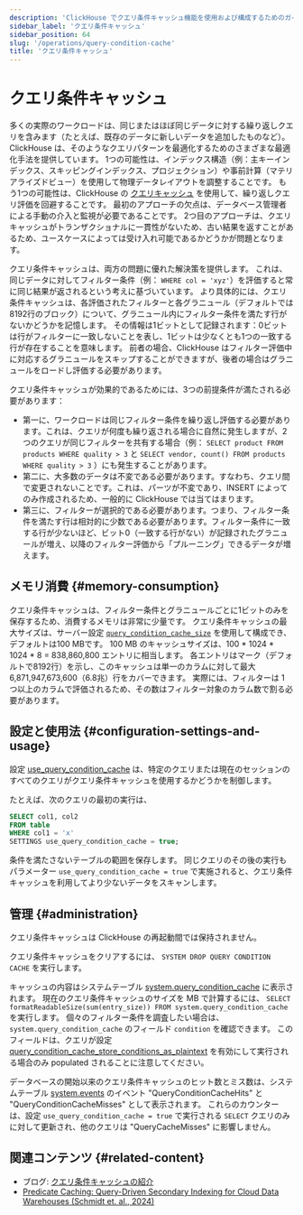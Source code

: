 ```yaml
---
description: 'ClickHouse でクエリ条件キャッシュ機能を使用および構成するためのガイド'
sidebar_label: 'クエリ条件キャッシュ'
sidebar_position: 64
slug: '/operations/query-condition-cache'
title: 'クエリ条件キャッシュ'
---
```





# クエリ条件キャッシュ

多くの実際のワークロードは、同じまたはほぼ同じデータに対する繰り返しクエリを含みます（たとえば、既存のデータに新しいデータを追加したものなど）。
ClickHouse は、そのようなクエリパターンを最適化するためのさまざまな最適化手法を提供しています。
1つの可能性は、インデックス構造（例：主キーインデックス、スキッピングインデックス、プロジェクション）や事前計算（マテリアライズドビュー）を使用して物理データレイアウトを調整することです。
もう1つの可能性は、ClickHouse の [クエリキャッシュ](query-cache.md) を使用して、繰り返しクエリ評価を回避することです。
最初のアプローチの欠点は、データベース管理者による手動の介入と監視が必要であることです。
2つ目のアプローチは、クエリキャッシュがトランザクショナルに一貫性がないため、古い結果を返すことがあるため、ユースケースによっては受け入れ可能であるかどうかが問題となります。

クエリ条件キャッシュは、両方の問題に優れた解決策を提供します。
これは、同じデータに対してフィルター条件（例： `WHERE col = 'xyz'`）を評価すると常に同じ結果が返されるという考えに基づいています。
より具体的には、クエリ条件キャッシュは、各評価されたフィルターと各グラニュール（デフォルトでは8192行のブロック）について、グラニュール内にフィルター条件を満たす行がないかどうかを記憶します。
その情報は1ビットとして記録されます：0ビットは行がフィルターに一致しないことを表し、1ビットは少なくとも1つの一致する行が存在することを意味します。
前者の場合、ClickHouse はフィルター評価中に対応するグラニュールをスキップすることができますが、後者の場合はグラニュールをロードし評価する必要があります。

クエリ条件キャッシュが効果的であるためには、3つの前提条件が満たされる必要があります：
- 第一に、ワークロードは同じフィルター条件を繰り返し評価する必要があります。これは、クエリが何度も繰り返される場合に自然に発生しますが、2つのクエリが同じフィルターを共有する場合（例： `SELECT product FROM products WHERE quality > 3` と `SELECT vendor, count() FROM products WHERE quality > 3` ）にも発生することがあります。
- 第二に、大多数のデータは不変である必要があります。すなわち、クエリ間で変更されないことです。これは、パーツが不変であり、INSERT によってのみ作成されるため、一般的に ClickHouse では当てはまります。
- 第三に、フィルターが選択的である必要があります。つまり、フィルター条件を満たす行は相対的に少数である必要があります。フィルター条件に一致する行が少ないほど、ビット0（一致する行がない）が記録されたグラニュールが増え、以降のフィルター評価から「プルーニング」できるデータが増えます。

## メモリ消費 {#memory-consumption}

クエリ条件キャッシュは、フィルター条件とグラニュールごとに1ビットのみを保存するため、消費するメモリは非常に少量です。
クエリ条件キャッシュの最大サイズは、サーバー設定 [`query_condition_cache_size`](server-configuration-parameters/settings.md#query_condition_cache_size) を使用して構成でき、デフォルトは100 MBです。
100 MB のキャッシュサイズは、100 * 1024 * 1024 * 8 = 838,860,800 エントリに相当します。
各エントリはマーク（デフォルトで8192行）を示し、このキャッシュは単一のカラムに対して最大 6,871,947,673,600（6.8兆）行をカバーできます。
実際には、フィルターは 1 つ以上のカラムで評価されるため、その数はフィルター対象のカラム数で割る必要があります。

## 設定と使用法 {#configuration-settings-and-usage}

設定 [use_query_condition_cache](settings/settings#use_query_condition_cache) は、特定のクエリまたは現在のセッションのすべてのクエリがクエリ条件キャッシュを使用するかどうかを制御します。

たとえば、次のクエリの最初の実行は、

```sql
SELECT col1, col2
FROM table
WHERE col1 = 'x'
SETTINGS use_query_condition_cache = true;
```

条件を満たさないテーブルの範囲を保存します。
同じクエリのその後の実行もパラメーター `use_query_condition_cache = true` で実施されると、クエリ条件キャッシュを利用してより少ないデータをスキャンします。

## 管理 {#administration}

クエリ条件キャッシュは ClickHouse の再起動間では保持されません。

クエリ条件キャッシュをクリアするには、 `SYSTEM DROP QUERY CONDITION CACHE` を実行します。

キャッシュの内容はシステムテーブル [system.query_condition_cache](system-tables/query_condition_cache.md) に表示されます。
現在のクエリ条件キャッシュのサイズを MB で計算するには、 `SELECT formatReadableSize(sum(entry_size)) FROM system.query_condition_cache` を実行します。
個々のフィルター条件を調査したい場合は、 `system.query_condition_cache` のフィールド `condition` を確認できます。
このフィールドは、クエリが設定 [query_condition_cache_store_conditions_as_plaintext](settings/settings#query_condition_cache_store_conditions_as_plaintext) を有効にして実行される場合のみ populated されることに注意してください。

データベースの開始以来のクエリ条件キャッシュのヒット数とミス数は、システムテーブル [system.events](system-tables/events.md) のイベント "QueryConditionCacheHits" と "QueryConditionCacheMisses" として表示されます。
これらのカウンターは、設定 `use_query_condition_cache = true` で実行される `SELECT` クエリのみに対して更新され、他のクエリは "QueryCacheMisses" に影響しません。

## 関連コンテンツ {#related-content}

- ブログ: [クエリ条件キャッシュの紹介](https://clickhouse.com/blog/introducing-the-clickhouse-query-condition-cache)
- [Predicate Caching: Query-Driven Secondary Indexing for Cloud Data Warehouses (Schmidt et. al., 2024)](https://doi.org/10.1145/3626246.3653395)
